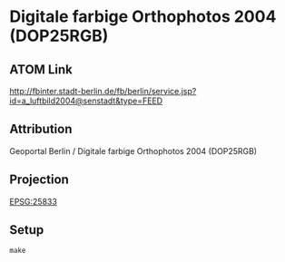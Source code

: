 Digitale farbige Orthophotos 2004 (DOP25RGB)
============================================

ATOM Link
---------

http://fbinter.stadt-berlin.de/fb/berlin/service.jsp?id=a_luftbild2004@senstadt&type=FEED

Attribution
-----------

Geoportal Berlin / Digitale farbige Orthophotos 2004 (DOP25RGB)

Projection
----------

[EPSG:25833](http://spatialreference.org/ref/epsg/25833/)

Setup
-----

```
make
```
